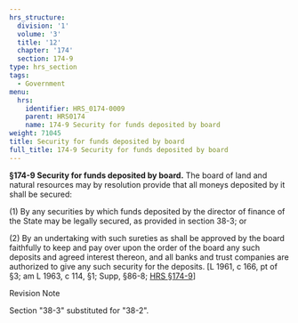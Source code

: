 ```yaml
---
hrs_structure:
  division: '1'
  volume: '3'
  title: '12'
  chapter: '174'
  section: 174-9
type: hrs_section
tags:
  - Government
menu:
  hrs:
    identifier: HRS_0174-0009
    parent: HRS0174
    name: 174-9 Security for funds deposited by board
weight: 71045
title: Security for funds deposited by board
full_title: 174-9 Security for funds deposited by board
---
```

**§174-9 Security for funds deposited by board.** The board of land and natural resources may by resolution provide that all moneys deposited by it shall be secured:

(1) By any securities by which funds deposited by the director of finance of the State may be legally secured, as provided in section 38-3; or

(2) By an undertaking with such sureties as shall be approved by the board faithfully to keep and pay over upon the order of the board any such deposits and agreed interest thereon, and all banks and trust companies are authorized to give any such security for the deposits. [L 1961, c 166, pt of §3; am L 1963, c 114, §1; Supp, §86-8; [HRS §174-9](/title-12/chapter-174/section-174-9/)]

Revision Note

Section "38-3" substituted for "38-2".